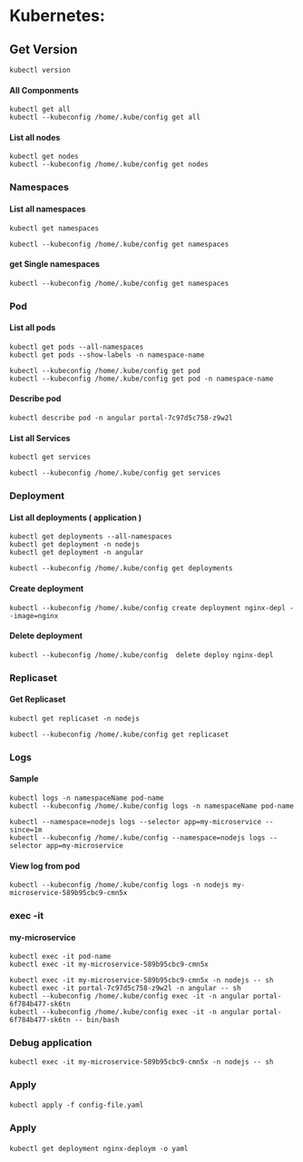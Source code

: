 # Kubernetes:

## Get Version
```batch
kubectl version
```

#### All Componments
```batch
kubectl get all
kubectl --kubeconfig /home/.kube/config get all
```

#### List all nodes
```batch
kubectl get nodes
kubectl --kubeconfig /home/.kube/config get nodes
```

### Namespaces
#### List all namespaces
```batch
kubectl get namespaces

kubectl --kubeconfig /home/.kube/config get namespaces
```
#### get Single namespaces
```batch
kubectl --kubeconfig /home/.kube/config get namespaces
```

### Pod
#### List all pods
```batch
kubectl get pods --all-namespaces
kubectl get pods --show-labels -n namespace-name

kubectl --kubeconfig /home/.kube/config get pod 
kubectl --kubeconfig /home/.kube/config get pod -n namespace-name
```
#### Describe pod
```batch
kubectl describe pod -n angular portal-7c97d5c758-z9w2l

```

#### List all Services
```batch
kubectl get services

kubectl --kubeconfig /home/.kube/config get services
```

### Deployment
#### List all deployments ( application )
```batch
kubectl get deployments --all-namespaces
kubectl get deployment -n nodejs
kubectl get deployment -n angular

kubectl --kubeconfig /home/.kube/config get deployments
```
#### Create deployment
```batch
kubectl --kubeconfig /home/.kube/config create deployment nginx-depl --image=nginx
```
#### Delete deployment
```batch
kubectl --kubeconfig /home/.kube/config  delete deploy nginx-depl
```

### Replicaset
#### Get Replicaset
```batch
kubectl get replicaset -n nodejs

kubectl --kubeconfig /home/.kube/config get replicaset
```

### Logs
#### Sample
```
kubectl logs -n namespaceName pod-name
kubectl --kubeconfig /home/.kube/config logs -n namespaceName pod-name

kubectl --namespace=nodejs logs --selector app=my-microservice --since=1m
kubectl --kubeconfig /home/.kube/config --namespace=nodejs logs --selector app=my-microservice
```
#### View log from pod
```batch
kubectl --kubeconfig /home/.kube/config logs -n nodejs my-microservice-589b95cbc9-cmn5x
```


### exec -it
#### my-microservice
```
kubectl exec -it pod-name
kubectl exec -it my-microservice-589b95cbc9-cmn5x

kubectl exec -it my-microservice-589b95cbc9-cmn5x -n nodejs -- sh
kubectl exec -it portal-7c97d5c758-z9w2l -n angular -- sh
kubectl --kubeconfig /home/.kube/config exec -it -n angular portal-6f784b477-sk6tn
kubectl --kubeconfig /home/.kube/config exec -it -n angular portal-6f784b477-sk6tn -- bin/bash
```


### Debug application
```
kubectl exec -it my-microservice-589b95cbc9-cmn5x -n nodejs -- sh
```

### Apply
#### 
```
kubectl apply -f config-file.yaml
```

### Apply
#### 
```
kubectl get deployment nginx-deploym -o yaml
```

